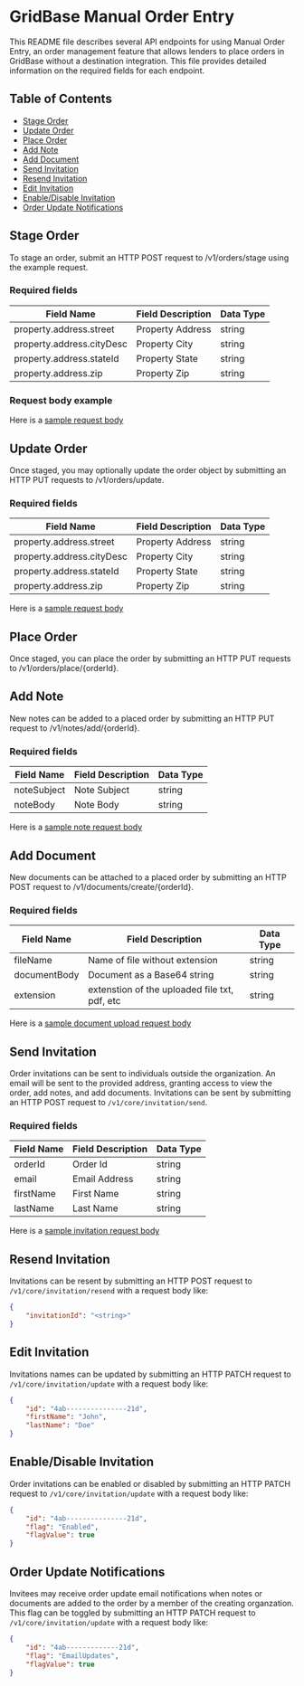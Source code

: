 # GridBase Manual Order Entry

This README file describes several API endpoints for using Manual Order Entry, an order management feature that allows lenders to place orders in GridBase without a destination integration. This file provides detailed information on the required fields for each endpoint.


## Table of Contents

- [Stage Order](#stage-order)
- [Update Order](#update-order)
- [Place Order](#place-order)
- [Add Note](#add-note)
- [Add Document](#add-document)
- [Send Invitation](#send-invitation)
- [Resend Invitation](#resend-invitation)
- [Edit Invitation](#edit-invitation)
- [Enable/Disable Invitation](#enable-disable-invitation)
- [Order Update Notifications](#order-update-notifications)


## Stage Order
To stage an order, submit an HTTP POST request to /v1/orders/stage using the example request.

### Required fields

| Field Name | Field Description | Data Type |
|---|---|---|
| property.address.street | Property Address | string |
| property.address.cityDesc | Property City | string |
| property.address.stateId | Property State | string |
| property.address.zip | Property Zip | string |

### Request body example

Here is a [sample request body](sample/order.json)


## Update Order
Once staged, you may optionally update the order object by submitting an HTTP PUT requests to /v1/orders/update.

### Required fields
| Field Name | Field Description | Data Type |
|---|---|---|
| property.address.street | Property Address | string |
| property.address.cityDesc | Property City | string |
| property.address.stateId | Property State | string |
| property.address.zip | Property Zip | string |


Here is a [sample request body](sample/order.json)


## Place Order
Once staged, you can place the order by submitting an HTTP PUT requests to /v1/orders/place/{orderId}.


## Add Note
New notes can be added to a placed order by submitting an HTTP PUT request to /v1/notes/add/{orderId}.

### Required fields
| Field Name | Field Description | Data Type |
|---|---|---|
| noteSubject | Note Subject | string |
| noteBody | Note Body | string |

Here is a [sample note request body](sample/note.json)


## Add Document
New documents can be attached to a placed order by submitting an HTTP POST request to /v1/documents/create/{orderId}.

### Required fields
| Field Name | Field Description | Data Type |
|---|---|---|
| fileName | Name of file without extension | string |
| documentBody | Document as a Base64 string | string |
| extension | extenstion of the uploaded file txt, pdf, etc | string |

Here is a [sample document upload request body](sample/document.json)


## Send Invitation
Order invitations can be sent to individuals outside the organization.  An email will be sent to the provided address, granting access to view the order, add notes, and add documents.  Invitations can be sent by submitting an HTTP POST request to `/v1/core/invitation/send`.

### Required fields
| Field Name | Field Description | Data Type |
|---|---|---|
| orderId | Order Id | string |
| email | Email Address | string |
| firstName | First Name | string |
| lastName | Last Name | string |

Here is a [sample invitation request body](sample/note.json)


## Resend Invitation
Invitations can be resent by submitting an HTTP POST request to `/v1/core/invitation/resend` with a request body like:

```json
{
    "invitationId": "<string>"
}
```


## Edit Invitation
Invitations names can be updated by submitting an HTTP PATCH request to `/v1/core/invitation/update` with a request body like:

```json
{
    "id": "4ab---------------21d",
    "firstName": "John",
    "lastName": "Doe"
}
```


## Enable/Disable Invitation
Order invitations can be enabled or disabled by submitting an HTTP PATCH request to `/v1/core/invitation/update` with a request body like:

```json
{
    "id": "4ab---------------21d",
    "flag": "Enabled",
    "flagValue": true
}
```


## Order Update Notifications
Invitees may receive order update email notifications when notes or documents are added to the order by a member of the creating organzation.  This flag can
be toggled by submitting an HTTP PATCH request to `/v1/core/invitation/update` with a request body like:

```json
{
    "id": "4ab-------------21d",
    "flag": "EmailUpdates",
    "flagValue": true
}
```
